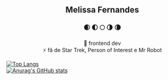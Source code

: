 <div align="center">
  <h2>Melissa Fernandes</h2>
  <h3> 🌒 🌓 🌕 🌗 🌘 </h3>
  <p>
    🌱 frontend dev<br>
    ⚡ fã de Star Trek, Person of Interest e Mr Robot
    
  </p>
</div>

[![Top Langs](https://github-readme-stats.vercel.app/api/top-langs/?username=mellunar&layout=compact)](https://github.com/anuraghazra/github-readme-stats) <br>
[![Anurag's GitHub stats](https://github-readme-stats.vercel.app/api?username=mellunar&theme=dracula)](https://github.com/anuraghazra/github-readme-stats)
